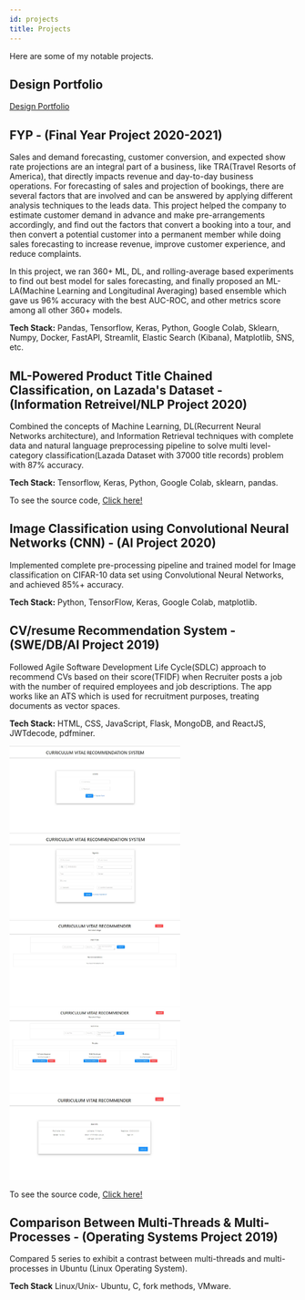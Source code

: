 ```yaml
---
id: projects
title: Projects
---
```


Here are some of my notable projects.
## Design Portfolio 

[Design Portfolio](https://www.notion.so/Design-Portfolio-9d0c9c8aa3dc4444a4c77d0cb8c9ffe8)

## FYP - (Final Year Project 2020-2021)

Sales and demand forecasting, customer conversion, and expected show rate projections are an integral part of a business, like TRA(Travel Resorts of America), that directly impacts revenue and day-to-day business operations. For forecasting of sales and projection of bookings, there are several factors that are involved and can be answered by applying different analysis techniques to the leads data. This project helped the company to estimate customer demand in advance and make pre-arrangements accordingly, and find out the factors that convert a booking into a tour, and then convert a potential customer into a permanent member while doing sales forecasting to increase revenue, improve customer experience, and reduce complaints.

In this project, we ran 360+ ML, DL, and rolling-average based experiments to find out best model for sales forecasting, and finally proposed an ML-LA(Machine Learning and Longitudinal Averaging) based ensemble which gave us 96% accuracy with the best AUC-ROC, and other metrics score among all other 360+ models.

**Tech Stack:** Pandas, Tensorflow, Keras, Python, Google Colab, Sklearn, Numpy, Docker, FastAPI, Streamlit, Elastic Search (Kibana), Matplotlib, SNS, etc.

## ML-Powered Product Title Chained Classification, on Lazada's Dataset - (Information Retreivel/NLP Project 2020) 

Combined the concepts of Machine Learning, DL(Recurrent Neural Networks architecture), and Information Retrieval techniques with complete data and natural language preprocessing pipeline to solve multi level-category classification(Lazada Dataset with 37000 title records) problem with 87% accuracy.

**Tech Stack:** Tensorflow, Keras, Python, Google Colab, sklearn, pandas.

To see the source code, [Click here!](https://github.com/EishaMazhar/Product-Title-Classification)

## Image Classification using Convolutional Neural Networks (CNN) - (AI Project 2020)

Implemented complete pre-processing pipeline and trained model for Image classification on CIFAR-10 data set using Convolutional Neural Networks, and achieved 85%+ accuracy.

**Tech Stack:** Python, TensorFlow, Keras, Google Colab, matplotlib.

## CV/resume Recommendation System - (SWE/DB/AI Project 2019) 

Followed Agile Software Development Life Cycle(SDLC) approach to recommend CVs based on their score(TFIDF) when Recruiter posts a job with the number of required employees and job descriptions. The app works like an ATS which is used for recruitment purposes, treating documents as vector spaces.

**Tech Stack:** HTML, CSS, JavaScript, Flask, MongoDB, and ReactJS, JWTdecode, pdfminer.

<div>
<p float="left">
   <img src="https://github.com/EishaMazhar/CV-Recommender/blob/master/CV%20recommender_Mockups/WhatsApp%20Image%202020-02-09%20at%209.00.54%20PM%20(2).jpeg"   width="300" height="150"/> 
  <img src="https://github.com/EishaMazhar/CV-Recommender/blob/master/CV%20recommender_Mockups/WhatsApp%20Image%202020-02-09%20at%209.00.54%20PM%20(4).jpeg" width="300" height="150" />
  <img src="https://github.com/EishaMazhar/CV-Recommender/blob/master/CV%20recommender_Mockups/WhatsApp%20Image%202020-02-09%20at%209.00.54%20PM%20(5).jpeg" width="300" height="150" />
  <img src="https://github.com/EishaMazhar/CV-Recommender/blob/master/CV%20recommender_Mockups/WhatsApp%20Image%202020-02-09%20at%209.00.54%20PM.jpeg" width="300" height="150"  />
  <img src="https://github.com/EishaMazhar/CV-Recommender/blob/master/CV%20recommender_Mockups/WhatsApp%20Image%202020-02-09%20at%209.00.54%20PM%20(3).jpeg" width="300" height="150" />
</p>
</div>

To see the source code, [Click here!](https://github.com/EishaMazhar/Software-Engineering-BackendCode-with-ProjectProposal-and-Report-CV-Recommender)


## Comparison Between Multi-Threads & Multi-Processes - (Operating Systems Project 2019)

Compared 5 series to exhibit a contrast between multi-threads and multi-processes in Ubuntu (Linux Operating System).

**Tech Stack** Linux/Unix- Ubuntu, C, fork methods, VMware.
